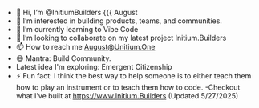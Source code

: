 - 👋 Hi, I’m @InitiumBuilders {{{ August
- 👀 I’m interested in building products, teams, and communities.
- 🌱 I’m currently learning to Vibe Code
- 💞️ I’m looking to collaborate on my latest project Initium.Builders
- 📫 How to reach me August@Unitium.One
- 😄 Mantra: Build Community.
- Latest idea I'm exploring: Emergent Citizenship
- ⚡ Fun fact: I think the best way to help someone is to either teach them how to play an instrument or to teach them how to code.
-Checkout what I've built at https://www.Initium.Builders (Updated 5/27/2025)
<!---
InitiumBuilders/InitiumBuilders is a ✨ special ✨ repository because its `README.md` (this file) appears on your GitHub profile.
You can click the Preview link to take a look at your changes.
--->
